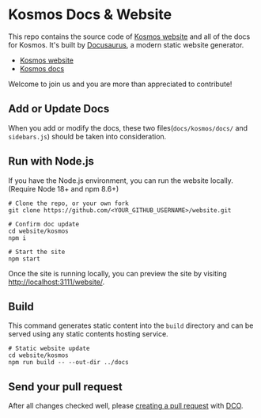 # Kosmos Docs & Website

This repo contains the source code of [Kosmos website](https://kosmos-io.github.io/website/) and all of the docs for Kosmos.
It's built by [Docusaurus](https://docusaurus.io/), a modern static website generator.

- [Kosmos website](https://kosmos-io.github.io/website/)
- [Kosmos docs](https://kosmos-io.github.io/website/v0.2.0/getting-started/introduction)

Welcome to join us and you are more than appreciated to contribute!

## Add or Update Docs

When you add or modify the docs, these two files(`docs/kosmos/docs/` and `sidebars.js`) should be taken into consideration.

## Run with Node.js

If you have the Node.js environment, you can run the website locally. (Require Node 18+ and npm 8.6+) 

```shell script
# Clone the repo, or your own fork
git clone https://github.com/<YOUR_GITHUB_USERNAME>/website.git

# Confirm doc update
cd website/kosmos
npm i

# Start the site
npm start
```

Once the site is running locally, you can preview the site by visiting <http://localhost:3111/website/>.

## Build

This command generates static content into the `build` directory and can be served using any static contents hosting service.

````shell script
# Static website update
cd website/kosmos
npm run build -- --out-dir ../docs
````

## Send your pull request

After all changes checked well, please [creating a pull request](https://help.github.com/en/articles/creating-a-pull-request) with [DCO](https://github.com/apps/dco).